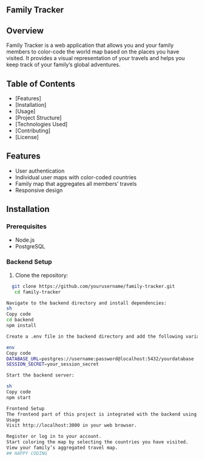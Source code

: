 ## Family Tracker

## Overview
Family Tracker is a web application that allows you and your family members to color-code the world map based on the places you have visited. It provides a visual representation of your travels and helps you keep track of your family’s global adventures.

## Table of Contents
- [Features]
- [Installation]
- [Usage]
- [Project Structure]
- [Technologies Used]
- [Contributing]
- [License]

## Features
- User authentication
- Individual user maps with color-coded countries
- Family map that aggregates all members’ travels
- Responsive design

## Installation

### Prerequisites
- Node.js
- PostgreSQL

### Backend Setup
1. Clone the repository:
```sh
  git clone https://github.com/yourusername/family-tracker.git
   cd family-tracker

Navigate to the backend directory and install dependencies:
sh
Copy code
cd backend
npm install

Create a .env file in the backend directory and add the following variables:

env
Copy code
DATABASE_URL=postgres://username:password@localhost:5432/yourdatabase
SESSION_SECRET=your_session_secret

Start the backend server:

sh
Copy code
npm start

Frontend Setup
The frontend part of this project is integrated with the backend using EJS templates.
Usage
Visit http://localhost:3000 in your web browser.

Register or log in to your account.
Start coloring the map by selecting the countries you have visited.
View your family’s aggregated travel map.
## HAPPY CODING
